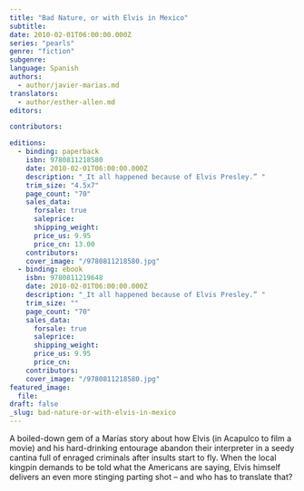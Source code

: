```yaml
---
title: "Bad Nature, or with Elvis in Mexico"
subtitle:
date: 2010-02-01T06:00:00.000Z
series: "pearls"
genre: "fiction"
subgenre:
language: Spanish
authors:
  - author/javier-marias.md
translators:
  - author/esther-allen.md
editors:

contributors:

editions:
  - binding: paperback
    isbn: 9780811218580
    date: 2010-02-01T06:00:00.000Z
    description: "_It all happened because of Elvis Presley.” "
    trim_size: "4.5x7"
    page_count: "70"
    sales_data:
      forsale: true
      saleprice:
      shipping_weight:
      price_us: 9.95
      price_cn: 13.00
    contributors:
    cover_image: "/9780811218580.jpg"
  - binding: ebook
    isbn: 9780811219648
    date: 2010-02-01T06:00:00.000Z
    description: "_It all happened because of Elvis Presley.” "
    trim_size: ""
    page_count: "70"
    sales_data:
      forsale: true
      saleprice:
      shipping_weight:
      price_us: 9.95
      price_cn:
    contributors:
    cover_image: "/9780811218580.jpg"
featured_image:
  file:
draft: false
_slug: bad-nature-or-with-elvis-in-mexico
---
```


A boiled-down gem of a Marías story about how Elvis (in Acapulco to film a movie) and his hard-drinking entourage abandon their interpreter in a seedy cantina full of enraged criminals after insults start to fly. When the local kingpin demands to be told what the Americans are saying, Elvis himself delivers an even more stinging parting shot – and who has to translate that?
